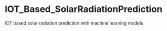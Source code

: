 # IOT_Based_SolarRadiationPrediction
IOT based solar radiation prediction with machine learning models
